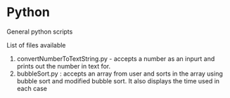 # Python
General python scripts

List of files available 

1. convertNumberToTextString.py - accepts a number as an inpurt and prints out the number in text for.
2. bubbleSort.py : accepts an array from user and sorts in the array using bubble sort and modified bubble sort. 
	It also displays the time used in each case
